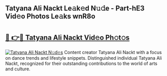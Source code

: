 ## Tatyana Ali Nackt Le𝚊k𝚎d N𝚞𝚍e - Part-hE3 Vid𝚎o Photos Le𝚊ks wnR8o

# <h2><a href="http://fb8bd5.evod.top/?m=Tatyana+Ali+Nackt">🔗 👉🔴 Tatyana Ali Nackt Vid𝚎o Ph𝚘t𝚘s</a></h2>

[![Tatyana Ali Nackt N𝚞d𝚎s](https://i.imgur.com/8V9OHl7.gif)](http://fb8bd5.evod.top/?m=Tatyana+Ali+Nackt)
Content creator Tatyana Ali Nackt with a focus on dance trends and lifestyle snippets. Distinguished individual Tatyana Ali Nackt, recognized for their outstanding contributions to the world of arts and culture. 
